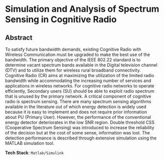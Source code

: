 # Simulation and Analysis of Spectrum Sensing in Cognitive Radio

## Abstract

To satisfy future bandwidth demands, existing Cognitive Radio with Wireless Communication must be upgraded to make the best use of the bandwidth. The primary objective of the IEEE 802.22 standard is to determine vacant spectrum bands available in the Digital television channel (DTV) and to utilize them for wireless rural broadband connectivity. Cognitive Radio (CR) aims at maximizing the utilization of the limited radio bandwidth while accommodating the increasing number of services and applications in wireless networks. For cognitive radio networks to operate efficiently, Secondary users (SU) should be able to exploit radio spectrum that is unused by the primary network. A critical component of cognitive radio is spectrum sensing. There are many spectrum sensing algorithms available in the literature out of which energy detection is widely used because it is easy to implement and does not require prior information about PU (Primary User). However, the performance of the conventional energy detector deteriorates in the low SNR region. Double threshold CSS (Cooperative Spectrum Sensing) was introduced to increase the reliability of the decision but at the cost of some sense, information was lost. The detection performance is described through extensive simulation using the MATLAB simulation tool.

**Tech Stack**: ```Matlab/Simulink```
